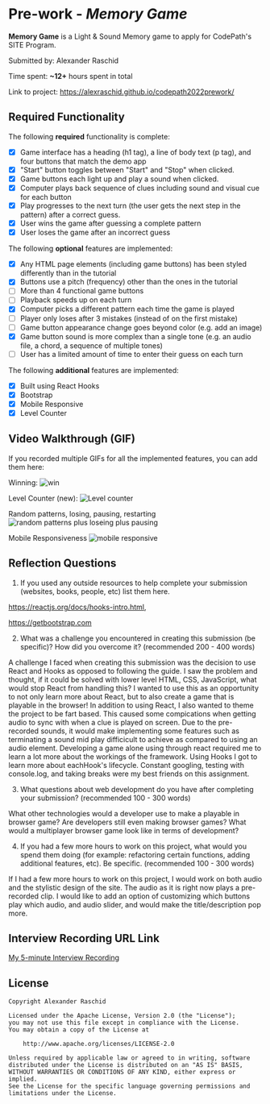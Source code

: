 # Pre-work - *Memory Game*

**Memory Game** is a Light & Sound Memory game to apply for CodePath's SITE Program. 

Submitted by: Alexander Raschid

Time spent: **~12+** hours spent in total

Link to project: https://alexraschid.github.io/codepath2022prework/

## Required Functionality

The following **required** functionality is complete:

* [x] Game interface has a heading (h1 tag), a line of body text (p tag), and four buttons that match the demo app
* [x] "Start" button toggles between "Start" and "Stop" when clicked. 
* [x] Game buttons each light up and play a sound when clicked. 
* [x] Computer plays back sequence of clues including sound and visual cue for each button
* [x] Play progresses to the next turn (the user gets the next step in the pattern) after a correct guess. 
* [x] User wins the game after guessing a complete pattern
* [x] User loses the game after an incorrect guess

The following **optional** features are implemented:

* [x] Any HTML page elements (including game buttons) has been styled differently than in the tutorial
* [x] Buttons use a pitch (frequency) other than the ones in the tutorial
* [ ] More than 4 functional game buttons
* [ ] Playback speeds up on each turn
* [x] Computer picks a different pattern each time the game is played
* [ ] Player only loses after 3 mistakes (instead of on the first mistake)
* [ ] Game button appearance change goes beyond color (e.g. add an image)
* [x] Game button sound is more complex than a single tone (e.g. an audio file, a chord, a sequence of multiple tones)
* [ ] User has a limited amount of time to enter their guess on each turn

The following **additional** features are implemented:

- [x] Built using React Hooks
- [x] Bootstrap
- [x] Mobile Responsive
- [x] Level Counter

## Video Walkthrough (GIF)

If you recorded multiple GIFs for all the implemented features, you can add them here:

Winning:
![win](https://user-images.githubusercontent.com/9421693/160240142-8990d6d3-4c0a-4430-87fa-431d8a1d8163.gif)

Level Counter (new):
![Level counter](https://user-images.githubusercontent.com/9421693/160264021-7ff4a1b6-26d4-4ae1-8b56-d4064d9c1d8b.gif)

Random patterns, losing, pausing, restarting
![random patterns plus loseing plus pausing](https://user-images.githubusercontent.com/9421693/160240149-e9584e81-4ce0-41c5-a162-9738e0fd7c57.gif)

Mobile Responsiveness
![mobile responsive](https://user-images.githubusercontent.com/9421693/160240129-240730bc-ffab-4d26-bb5a-38ef8733ffdd.gif)


## Reflection Questions
1. If you used any outside resources to help complete your submission (websites, books, people, etc) list them here.

https://reactjs.org/docs/hooks-intro.html,

https://getbootstrap.com

2. What was a challenge you encountered in creating this submission (be specific)? How did you overcome it? (recommended 200 - 400 words) 

A challenge I faced when creating this submission was the decision to use React and Hooks as opposed to following the guide. I saw the problem and thought, if it could be solved with lower level HTML, CSS, JavaScript, what would stop React from handling this? I wanted to use this as an opportunity to not only learn more about React, but to also create a game that is playable in the browser! In addition to using React, I also wanted to theme the project to be fart based. This caused some compications when getting audio to sync with when a clue is played on screen. Due to the pre-recorded sounds, it would make implementing some features such as terminating a sound mid play difficicult to achieve as compared to using an audio element. Developing a game alone using through react required me to learn a lot more about the workings of the framework. Using Hooks I got to learn more about eachHook's lifecycle. Constant googling, testing with console.log, and taking breaks were my best friends on this assignment.

3. What questions about web development do you have after completing your submission? (recommended 100 - 300 words)

What other technologies would a developer use to make a playable in browser game? Are developers still even making browser games? What would a multiplayer browser game look like in terms of development?

4. If you had a few more hours to work on this project, what would you spend them doing (for example: refactoring certain functions, adding additional features, etc). Be specific. (recommended 100 - 300 words) 

If I had a few more hours to work on this project, I would work on both audio and the stylistic design of the site. The audio as it is right now plays a pre-recorded clip. I would like to add an option of customizing which buttons play which audio, and audio slider, and would make the title/description pop more.



## Interview Recording URL Link

[My 5-minute Interview Recording](https://www.loom.com/share/82f7f65268da48888fc6f2458f3972d0)


## License

    Copyright Alexander Raschid

    Licensed under the Apache License, Version 2.0 (the "License");
    you may not use this file except in compliance with the License.
    You may obtain a copy of the License at

        http://www.apache.org/licenses/LICENSE-2.0

    Unless required by applicable law or agreed to in writing, software
    distributed under the License is distributed on an "AS IS" BASIS,
    WITHOUT WARRANTIES OR CONDITIONS OF ANY KIND, either express or implied.
    See the License for the specific language governing permissions and
    limitations under the License.
